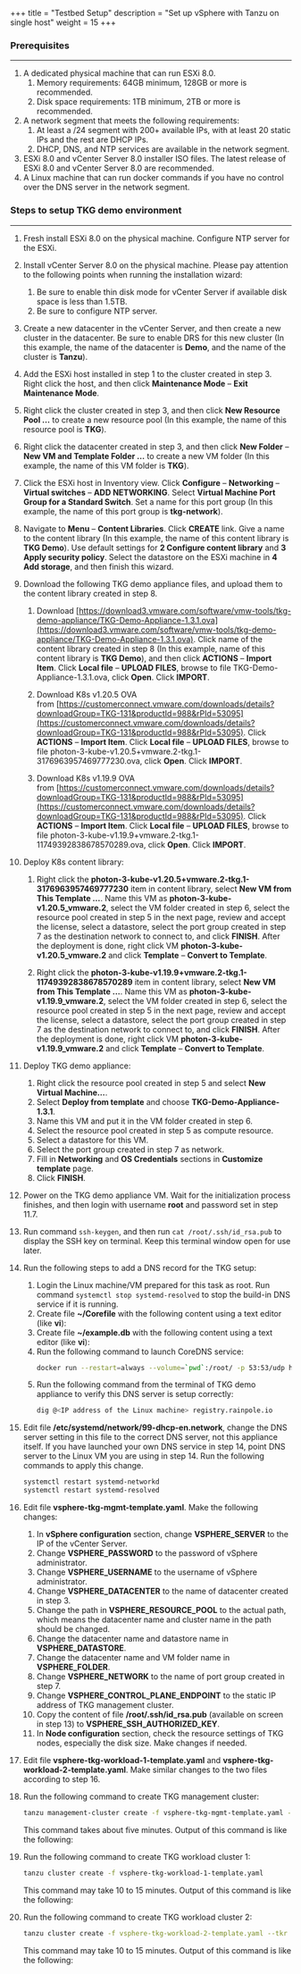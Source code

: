 +++
title = "Testbed Setup"
description = "Set up vSphere with Tanzu on single host"
weight = 15
+++

### Prerequisites
---

1.  A dedicated physical machine that can run ESXi 8.0.
    1.  Memory requirements: 64GB minimum, 128GB or more is recommended.
    2.  Disk space requirements: 1TB minimum, 2TB or more is recommended.
2.  A network segment that meets the following requirements:
    1.  At least a /24 segment with 200+ available IPs, with at least 20 static IPs and the rest are DHCP IPs.
    2.  DHCP, DNS, and NTP services are available in the network segment.
3.  ESXi 8.0 and vCenter Server 8.0 installer ISO files. The latest release of ESXi 8.0 and vCenter Server 8.0 are recommended.
4.  A Linux machine that can run docker commands if you have no control over the DNS server in the network segment.


### Steps to setup TKG demo environment
---

1. Fresh install ESXi 8.0 on the physical machine. Configure NTP server for the ESXi.

2. Install vCenter Server 8.0 on the physical machine. Please pay attention to the following points when running the installation wizard:

	1. Be sure to enable thin disk mode for vCenter Server if available disk space is less than 1.5TB.
	2. Be sure to configure NTP server.

3. Create a new datacenter in the vCenter Server, and then create a new cluster in the datacenter. Be sure to enable DRS for this new cluster (In this example, the name of the datacenter is **Demo**, and the name of the cluster is **Tanzu**).
4. Add the ESXi host installed in step 1 to the cluster created in step 3. Right click the host, and then click **Maintenance Mode** – **Exit Maintenance Mode**.
5. Right click the cluster created in step 3, and then click **New Resource Pool …** to create a new resource pool (In this example, the name of this resource pool is **TKG**).
6. Right click the datacenter created in step 3, and then click **New Folder** – **New VM and Template Folder …** to create a new VM folder (In this example, the name of this VM folder is **TKG**).
7. Click the ESXi host in Inventory view. Click **Configure** – **Networking** – **Virtual switches** – **ADD NETWORKING**. Select **Virtual Machine Port Group for a Standard Switch**. Set a name for this port group (In this example, the name of this port group is **tkg-network**).
8. Navigate to **Menu** – **Content Libraries**. Click **CREATE** link. Give a name to the content library (In this example, the name of this content library is **TKG Demo**). Use default settings for **2 Configure content library** and **3 Apply security policy**. Select the datastore on the ESXi machine in **4 Add storage**, and then finish this wizard.
9. Download the following TKG demo appliance files, and upload them to the content library created in step 8.

	1. Download [https://download3.vmware.com/software/vmw-tools/tkg-demo-appliance/TKG-Demo-Appliance-1.3.1.ova](https://download3.vmware.com/software/vmw-tools/tkg-demo-appliance/TKG-Demo-Appliance-1.3.1.ova). Click name of the content library created in step 8 (In this example, name of this content library is **TKG Demo**), and then click **ACTIONS** – **Import Item**. Click **Local file** – **UPLOAD FILES**, browse to file TKG-Demo-Appliance-1.3.1.ova, click **Open**. Click **IMPORT**.

	2. Download K8s v1.20.5 OVA from [https://customerconnect.vmware.com/downloads/details?downloadGroup=TKG-131&productId=988&rPId=53095](https://customerconnect.vmware.com/downloads/details?downloadGroup=TKG-131&productId=988&rPId=53095). Click **ACTIONS** – **Import Item**. Click **Local file** – **UPLOAD FILES**, browse to file photon-3-kube-v1.20.5+vmware.2-tkg.1-3176963957469777230.ova, click **Open**. Click **IMPORT**.

	3. Download K8s v1.19.9 OVA from [https://customerconnect.vmware.com/downloads/details?downloadGroup=TKG-131&productId=988&rPId=53095](https://customerconnect.vmware.com/downloads/details?downloadGroup=TKG-131&productId=988&rPId=53095). Click **ACTIONS** – **Import Item**. Click **Local file** – **UPLOAD FILES**, browse to file photon-3-kube-v1.19.9+vmware.2-tkg.1-11749392838678570289.ova, click **Open**. Click **IMPORT**.


10. Deploy K8s content library:

	1. Right click the **photon-3-kube-v1.20.5+vmware.2-tkg.1-3176963957469777230** item in content library, select **New VM from This Template …**. Name this VM as **photon-3-kube-v1.20.5_vmware.2**, select the VM folder created in step 6, select the resource pool created in step 5 in the next page, review and accept the license, select a datastore, select the port group created in step 7 as the destination network to connect to, and click **FINISH**. After the deployment is done, right click VM **photon-3-kube-v1.20.5_vmware.2** and click **Template** – **Convert to Template**.

	2. Right click the **photon-3-kube-v1.19.9+vmware.2-tkg.1-11749392838678570289** item in content library, select **New VM from This Template …**. Name this VM as **photon-3-kube-v1.19.9_vmware.2**, select the VM folder created in step 6, select the resource pool created in step 5 in the next page, review and accept the license, select a datastore, select the port group created in step 7 as the destination network to connect to, and click **FINISH**. After the deployment is done, right click VM **photon-3-kube-v1.19.9_vmware.2** and click **Template** – **Convert to Template**.


11. Deploy TKG demo appliance:

	1. Right click the resource pool created in step 5 and select **New Virtual Machine…**.
	2. Select **Deploy from template** and choose **TKG-Demo-Appliance-1.3.1**.
	3. Name this VM and put it in the VM folder created in step 6.
	4. Select the resource pool created in step 5 as compute resource.
	5. Select a datastore for this VM.
	6. Select the port group created in step 7 as network.
	7. Fill in **Networking** and **OS Credentials** sections in **Customize template** page.
	8. Click **FINISH**.

12. Power on the TKG demo appliance VM. Wait for the initialization process finishes, and then login with username **root** and password set in step 11.7.

13. Run command `ssh-keygen`, and then run `cat /root/.ssh/id_rsa.pub` to display the SSH key on terminal. Keep this terminal window open for use later.

14. Run the following steps to add a DNS record for the TKG setup:

	1. Login the Linux machine/VM prepared for this task as root. Run command `systemctl stop systemd-resolved` to stop the build-in DNS service if it is running.
	2. Create file **~/Corefile** with the following content using a text editor (like **vi**):
	3. Create file **~/example.db** with the following content using a text editor (like **vi**):
	4. Run the following command to launch CoreDNS service: 
	   ```bash
	   docker run --restart=always --volume=`pwd`:/root/ -p 53:53/udp harbor-repo.vmware.com/dockerhub-proxy-cache/coredns/coredns -conf ~/Corefile
	   ```
	5. Run the following command from the terminal of TKG demo appliance to verify this DNS server is setup correctly: 
	   ```bash
	   dig @<IP address of the Linux machine> registry.rainpole.io
	   ```

15. Edit file **/etc/systemd/network/99-dhcp-en.network**, change the DNS server setting in this file to the correct DNS server, not this appliance itself. If you have launched your own DNS service in step 14, point DNS server to the Linux VM you are using in step 14. Run the following commands to apply this change.
    ```bash
	systemctl restart systemd-networkd
	systemctl restart systemd-resolved
	```

16. Edit file **vsphere-tkg-mgmt-template.yaml**. Make the following changes:
    
     1. In **vSphere configuration** section, change **VSPHERE_SERVER** to the IP of the vCenter Server.
     2. Change **VSPHERE_PASSWORD** to the password of vSphere administrator.
     3. Change **VSPHERE_USERNAME** to the username of vSphere administrator.
     4. Change **VSPHERE_DATACENTER** to the name of datacenter created in step 3.
	 5. Change the path in **VSPHERE_RESOURCE_POOL** to the actual path, which means the datacenter name and cluster name in the path should be changed.
	 6. Change the datacenter name and datastore name in **VSPHERE_DATASTORE**.
	 7. Change the datacenter name and VM folder name in **VSPHERE_FOLDER**.
	 8. Change **VSPHERE_NETWORK** to the name of port group created in step 7.
	 9. Change **VSPHERE_CONTROL_PLANE_ENDPOINT** to the static IP address of TKG management cluster.
	 10. Copy the content of file **/root/.ssh/id_rsa.pub** (available on screen in step 13) to **VSPHERE_SSH_AUTHORIZED_KEY**.
	 11. In **Node configuration** section, check the resource settings of TKG nodes, especially the disk size. Make changes if needed.

17. Edit file **vsphere-tkg-workload-1-template.yaml** and **vsphere-tkg-workload-2-template.yaml**. Make similar changes to the two files according to step 16.

18. Run the following command to create TKG management cluster: 
    ```bash
	tanzu management-cluster create -f vsphere-tkg-mgmt-template.yaml -v2
	```
	This command takes about five minutes. Output of this command is like the following:

19. Run the following command to create TKG workload cluster 1: 
    ```bash
	tanzu cluster create -f vsphere-tkg-workload-1-template.yaml
	```
	This command may take 10 to 15 minutes. Output of this command is like the following:

20. Run the following command to create TKG workload cluster 2: 
    ```bash
	tanzu cluster create -f vsphere-tkg-workload-2-template.yaml --tkr v1.19.9---vmware.2-tkg.1
	```
	This command may take 10 to 15 minutes. Output of this command is like the following:

